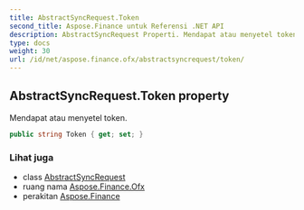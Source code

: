 ```yaml
---
title: AbstractSyncRequest.Token
second_title: Aspose.Finance untuk Referensi .NET API
description: AbstractSyncRequest Properti. Mendapat atau menyetel token.
type: docs
weight: 30
url: /id/net/aspose.finance.ofx/abstractsyncrequest/token/
---
```

## AbstractSyncRequest.Token property

Mendapat atau menyetel token.

```csharp
public string Token { get; set; }
```

### Lihat juga

* class [AbstractSyncRequest](../)
* ruang nama [Aspose.Finance.Ofx](../../abstractsyncrequest/)
* perakitan [Aspose.Finance](../../../)


